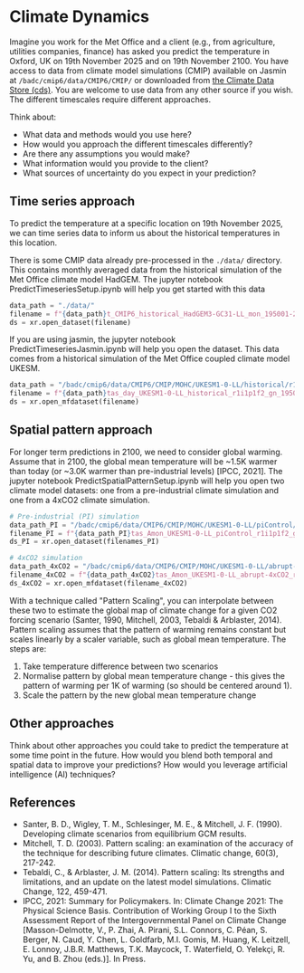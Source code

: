 # Climate Dynamics

Imagine you work for the Met Office and a client (e.g., from agriculture, utilities companies, finance) has asked you predict the temperature in Oxford, UK on 19th November 2025 and on 19th November 2100. You have access to data from climate model simulations (CMIP) available on Jasmin at `/badc/cmip6/data/CMIP6/CMIP/` or downloaded from [the Climate Data Store (cds)](https://cds.climate.copernicus.eu/datasets/projections-cmip6?tab=download). You are welcome to use data from any other source if you wish. The different timescales require different approaches.

Think about: 
* What data and methods would you use here?
* How would you approach the different timescales differently?
* Are there any assumptions you would make?
* What information would you provide to the client? 
* What sources of uncertainty do you expect in your prediction?


## Time series approach

To predict the temperature at a specific location on 19th November 2025, we can time series data to inform us about the historical temperatures in this location.

There is some CMIP data already pre-processed in the `./data/` directory. This contains monthly averaged data from the historical simulation of the Met Office climate model HadGEM. The jupyter notebook PredictTimeseriesSetup.ipynb will help you get started with this data
```python
data_path = "./data/"
filename = f"{data_path}t_CMIP6_historical_HadGEM3-GC31-LL_mon_195001-201412_UK.nc"
ds = xr.open_dataset(filename)
```

If you are using jasmin, the jupyter notebook PredictTimeseriesJasmin.ipynb will help you open the dataset. This data comes from a historical simulation of the Met Office coupled climate model UKESM. 

```python
data_path = "/badc/cmip6/data/CMIP6/CMIP/MOHC/UKESM1-0-LL/historical/r1i1p1f2/day/tas/gn/v20190627/"
filename = f"{data_path}tas_day_UKESM1-0-LL_historical_r1i1p1f2_gn_19500101-20141230.nc"
ds = xr.open_mfdataset(filename)
```


## Spatial pattern approach

For longer term predictions in 2100, we need to consider global warming. Assume that in 2100, the global mean temperature will be ~1.5K warmer than today (or ~3.0K warmer than pre-industrial levels) [IPCC, 2021]. The jupyter notebook PredictSpatialPatternSetup.ipynb will help you open two climate model datasets: one from a pre-industrial climate simulation and one from a 4xCO2 climate simulation. 

```python
# Pre-industrial (PI) simulation
data_path_PI = "/badc/cmip6/data/CMIP6/CMIP/MOHC/UKESM1-0-LL/piControl/r1i1p1f2/Amon/tas/gn/v20190410/"
filename_PI = f"{data_path_PI}tas_Amon_UKESM1-0-LL_piControl_r1i1p1f2_gn_196001-204912.nc"
ds_PI = xr.open_dataset(filenames_PI)

# 4xCO2 simulation
data_path_4xCO2 = "/badc/cmip6/data/CMIP6/CMIP/MOHC/UKESM1-0-LL/abrupt-4xCO2/r1i1p1f2/Amon/tas/gn/v20190406/"
filename_4xCO2 = f"{data_path_4xCO2}tas_Amon_UKESM1-0-LL_abrupt-4xCO2_r1i1p1f2_gn_195001-199912.nc"
ds_4xCO2 = xr.open_mfdataset(filename_4xCO2)
```

With a technique called "Pattern Scaling", you can interpolate between these two to estimate the global map of climate change for a given CO2 forcing scenario (Santer, 1990, Mitchell, 2003, Tebaldi & Arblaster, 2014). Pattern scaling assumes that the pattern of warming remains constant but scales linearly by a scaler variable, such as global mean temperature. The steps are:

1. Take temperature difference between two scenarios
2. Normalise pattern by global mean temperature change - this gives the pattern of warming per 1K of warming (so should be centered around 1).
3. Scale the pattern by the new global mean temperature change


## Other approaches

Think about other approaches you could take to predict the temperature at some time point in the future. How would you blend both temporal and spatial data to improve your predictions? How would you leverage artificial intelligence (AI) techniques?


## References
* Santer, B. D., Wigley, T. M., Schlesinger, M. E., & Mitchell, J. F. (1990). Developing climate scenarios from equilibrium GCM results.
* Mitchell, T. D. (2003). Pattern scaling: an examination of the accuracy of the technique for describing future climates. Climatic change, 60(3), 217-242.
* Tebaldi, C., & Arblaster, J. M. (2014). Pattern scaling: Its strengths and limitations, and an update on the latest model simulations. Climatic Change, 122, 459-471.
* IPCC, 2021: Summary for Policymakers. In: Climate Change 2021: The Physical Science Basis. Contribution of Working Group I to the Sixth Assessment Report of the Intergovernmental Panel on Climate Change [Masson-Delmotte, V., P. Zhai, A. Pirani, S.L. Connors, C. Péan, S. Berger, N. Caud, Y. Chen, L. Goldfarb, M.I. Gomis, M. Huang, K. Leitzell, E. Lonnoy, J.B.R. Matthews, T.K. Maycock, T. Waterfield, O. Yelekçi, R. Yu, and B. Zhou (eds.)]. In Press.

